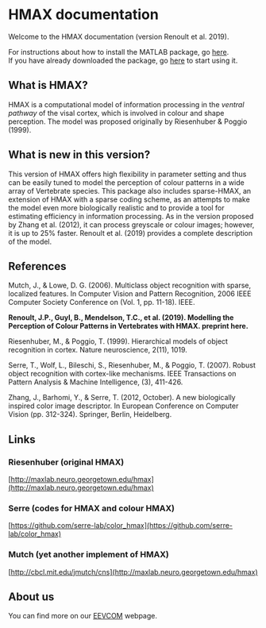 # HMAX documentation

Welcome to the HMAX documentation (version Renoult et al. 2019).

For instructions about how to install the MATLAB package, go [here](/installation/).  
If you have already downloaded the package, go [here](/get-started/) to start using it.

## What is HMAX?

HMAX is a computational model of information processing in the *ventral pathway* of the visal cortex, which is involved in colour and shape perception. The model was proposed originally by Riesenhuber & Poggio (1999).

## What is new in this version?

This version of HMAX offers high flexibility in parameter setting and thus can be easily tuned to model the perception of colour patterns in a wide array of Vertebrate species. This package also includes sparse-HMAX, an extension of HMAX with a sparse coding scheme, as an attempts to make the model even more biologically realistic and to provide a tool for estimating efficiency in information processing. As in the version proposed by Zhang et al. (2012), it can process greyscale or colour images; however, it is up to 25% faster. Renoult et al. (2019) provides a complete description of the model. 

## References
Mutch, J., & Lowe, D. G. (2006). Multiclass object recognition with sparse, localized features. In Computer Vision and Pattern Recognition, 2006 IEEE Computer Society Conference on (Vol. 1, pp. 11-18). IEEE.

**Renoult, J.P., Guyl, B., Mendelson, T.C., et al. (2019). Modelling the Perception of Colour Patterns in Vertebrates with HMAX. preprint here.**

Riesenhuber, M., & Poggio, T. (1999). Hierarchical models of object recognition in cortex. Nature neuroscience, 2(11), 1019.

Serre, T., Wolf, L., Bileschi, S., Riesenhuber, M., & Poggio, T. (2007). Robust object recognition with cortex-like mechanisms. IEEE Transactions on Pattern Analysis & Machine Intelligence, (3), 411-426.

Zhang, J., Barhomi, Y., & Serre, T. (2012, October). A new biologically inspired color image descriptor. In European Conference on Computer Vision (pp. 312-324). Springer, Berlin, Heidelberg.


## Links

### Riesenhuber (original HMAX)
[http://maxlab.neuro.georgetown.edu/hmax](http://maxlab.neuro.georgetown.edu/hmax)

### Serre (codes for HMAX and colour HMAX)
[https://github.com/serre-lab/color_hmax](https://github.com/serre-lab/color_hmax)

### Mutch (yet another implement of HMAX)
[http://cbcl.mit.edu/jmutch/cns](http://maxlab.neuro.georgetown.edu/hmax)


## About us

You can find more on our [EEVCOM](https://eevcom-montpellier.weebly.com/) webpage.

